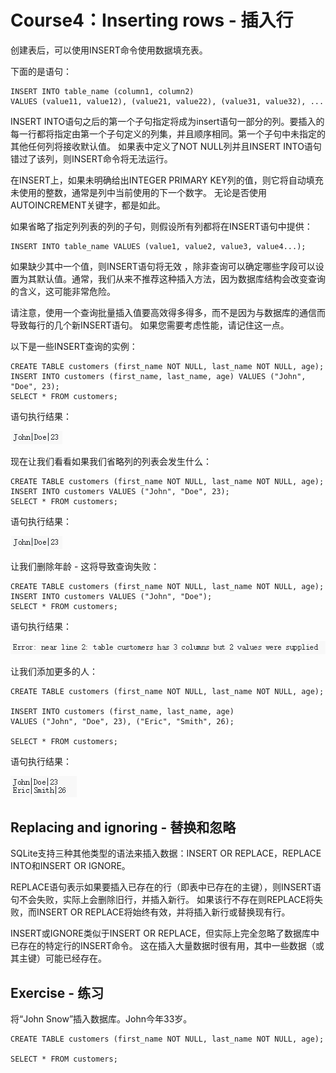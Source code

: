 # **Course4：Inserting rows - 插入行**
创建表后，可以使用INSERT命令使用数据填充表。

下面的是语句：
```
INSERT INTO table_name (column1, column2)
VALUES (value11, value12), (value21, value22), (value31, value32), ...
```

INSERT INTO语句之后的第一个子句指定将成为insert语句一部分的列。要插入的每一行都将指定由第一个子句定义的列集，并且顺序相同。第一个子句中未指定的其他任何列将接收默认值。 如果表中定义了NOT NULL列并且INSERT INTO语句错过了该列，则INSERT命令将无法运行。

在INSERT上，如果未明确给出INTEGER PRIMARY KEY列的值，则它将自动填充未使用的整数，通常是列中当前使用的下一个数字。 无论是否使用AUTOINCREMENT关键字，都是如此。

如果省略了指定列列表的列的子句，则假设所有列都将在INSERT语句中提供：
```
INSERT INTO table_name VALUES (value1, value2, value3, value4...);
```

如果缺少其中一个值，则INSERT语句将无效 ，除非查询可以确定哪些字段可以设置为其默认值。通常，我们从来不推荐这种插入方法，因为数据库结构会改变查询的含义，这可能非常危险。

请注意，使用一个查询批量插入值要高效得多得多，而不是因为与数据库的通信而导致每行的几个新INSERT语句。 如果您需要考虑性能，请记住这一点。

以下是一些INSERT查询的实例：
```
CREATE TABLE customers (first_name NOT NULL, last_name NOT NULL, age);
INSERT INTO customers (first_name, last_name, age) VALUES ("John", "Doe", 23);
SELECT * FROM customers;
```

语句执行结果：

![SQL](./photos/Course4/C4-1.PNG)

现在让我们看看如果我们省略列的列表会发生什么：
```
CREATE TABLE customers (first_name NOT NULL, last_name NOT NULL, age);
INSERT INTO customers VALUES ("John", "Doe", 23);
SELECT * FROM customers;
```

语句执行结果：

![SQL](./photos/Course4/C4-1.PNG)

让我们删除年龄 - 这将导致查询失败：

```
CREATE TABLE customers (first_name NOT NULL, last_name NOT NULL, age);
INSERT INTO customers VALUES ("John", "Doe");
SELECT * FROM customers;
```

语句执行结果：

![SQL](./photos/Course4/C4-2.PNG)

让我们添加更多的人：
```
CREATE TABLE customers (first_name NOT NULL, last_name NOT NULL, age);

INSERT INTO customers (first_name, last_name, age)
VALUES ("John", "Doe", 23), ("Eric", "Smith", 26);

SELECT * FROM customers;
```

语句执行结果：

![SQL](./photos/Course4/C4-3.PNG)

## Replacing and ignoring - 替换和忽略
SQLite支持三种其他类型的语法来插入数据：INSERT OR REPLACE，REPLACE INTO和INSERT OR IGNORE。

REPLACE语句表示如果要插入已存在的行（即表中已存在的主键），则INSERT语句不会失败，实际上会删除旧行，并插入新行。 如果该行不存在则REPLACE将失败，而INSERT OR REPLACE将始终有效，并将插入新行或替换现有行。

INSERT或IGNORE类似于INSERT OR REPLACE，但实际上完全忽略了数据库中已存在的特定行的INSERT命令。 这在插入大量数据时很有用，其中一些数据（或其主键）可能已经存在。


## Exercise - 练习
将“John Snow”插入数据库。John今年33岁。

```
CREATE TABLE customers (first_name NOT NULL, last_name NOT NULL, age);

SELECT * FROM customers;
```
